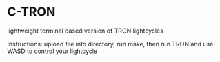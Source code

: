 # C-TRON
lightweight terminal based version of TRON lightcycles

Instructions: upload file into directory, run make, then run TRON and use WASD to control your lightcycle

